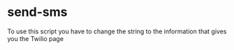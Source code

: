 # send-sms

To use this script you have to change the string to the information that gives you the Twilio page
